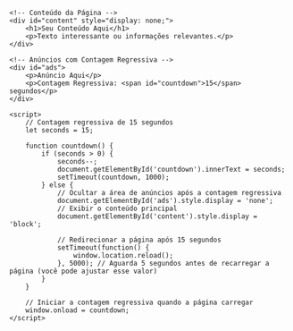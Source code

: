 <!DOCTYPE html>
<html lang="en">
<head>
    <meta charset="UTF-8">
    <meta name="viewport" content="width=device-width, initial-scale=1.0">
    <title>Anúncios com Contagem Regressiva</title>
</head>
<body>

    <!-- Conteúdo da Página -->
    <div id="content" style="display: none;">
        <h1>Seu Conteúdo Aqui</h1>
        <p>Texto interessante ou informações relevantes.</p>
    </div>

    <!-- Anúncios com Contagem Regressiva -->
    <div id="ads">
        <p>Anúncio Aqui</p>
        <p>Contagem Regressiva: <span id="countdown">15</span> segundos</p>
    </div>

    <script>
        // Contagem regressiva de 15 segundos
        let seconds = 15;

        function countdown() {
            if (seconds > 0) {
                seconds--;
                document.getElementById('countdown').innerText = seconds;
                setTimeout(countdown, 1000);
            } else {
                // Ocultar a área de anúncios após a contagem regressiva
                document.getElementById('ads').style.display = 'none';
                // Exibir o conteúdo principal
                document.getElementById('content').style.display = 'block';

                // Redirecionar a página após 15 segundos
                setTimeout(function() {
                    window.location.reload();
                }, 5000); // Aguarda 5 segundos antes de recarregar a página (você pode ajustar esse valor)
            }
        }

        // Iniciar a contagem regressiva quando a página carregar
        window.onload = countdown;
    </script>

</body>
</html>
